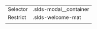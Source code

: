 
|  |  |
|-------|-------|
| Selector | .slds-modal__container |
| Restrict | .slds-welcome-mat |
|  |  |


